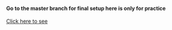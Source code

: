#### Go to the master branch for final setup here is only for practice

[Click here to see](https://tabs-templete.netlify.app/)
